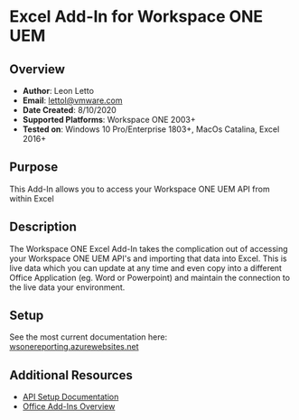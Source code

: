 # Excel Add-In for Workspace ONE UEM

## Overview
- **Author**: Leon Letto
- **Email**: lettol@vmware.com
- **Date Created**: 8/10/2020
- **Supported Platforms**: Workspace ONE 2003+
- **Tested on**: Windows 10 Pro/Enterprise 1803+, MacOs Catalina, Excel 2016+

## Purpose
This Add-In allows you to access your Workspace ONE UEM API from within Excel

## Description
The Workspace ONE Excel Add-In takes the complication out of accessing your Workspace ONE UEM API's and importing that data into Excel. This is live data which you can update at any time and even copy into a different Office Application (eg. Word or Powerpoint) and maintain the connection to the live data your environment.

## Setup
See the most current documentation here: [wsonereporting.azurewebsites.net](https://wsonereporting.azurewebsites.net)

## Additional Resources
* [API Setup Documentation](https://cn135.awmdm.com/api/help/InitialSetup.html)
* [Office Add-Ins Overview](https://docs.microsoft.com/en-us/office/dev/add-ins/overview/office-add-ins)
